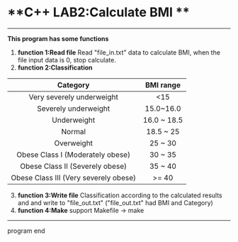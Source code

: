 # **C++ LAB2:Calculate BMI **
----
**This program has some functions**
1. **function 1:Read file**
Read "file_in.txt" data to calculate BMI, when the file input data is 0, stop calculate.
2. **function 2:Classification**

|               Category                |  BMI range  |
|:-------------------------------------:|:-----------:|
|       Very severely underweight       |     <15     |
|         Severely underweight          |  15.0~16.0  |
|              Underweight              | 16.0 ~ 18.5 |
|                Normal                 |  18.5 ~ 25  |
|              Overweight               |   25 ~ 30   |
|   Obese Class I (Moderately obese)    |   30 ~ 35   |
|    Obese Class II (Severely obese)    |   35 ~ 40   |
| Obese Class III (Very severely obese) |    >= 40    |
3. **function 3:Write file**
Classification according to the calculated results and and write to "file_out.txt"
("file_out.txt" had BMI and Category) 
4. **function 4:Make**
support Makefile -> make

---
program end




